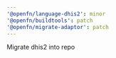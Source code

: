```yaml
---
'@openfn/language-dhis2': minor
'@openfn/buildtools': patch
'@openfn/migrate-adaptor': patch
---
```


Migrate dhis2 into repo

